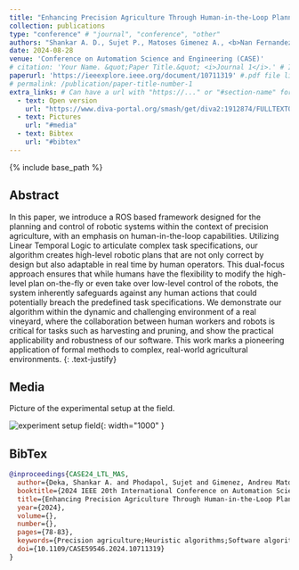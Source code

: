 ```yaml
---
title: "Enhancing Precision Agriculture Through Human-in-the-Loop Planning and Control"
collection: publications
type: "conference" # "journal", "conference", "other"
authors: "Shankar A. D., Sujet P., Matoses Gimenez A., <b>Nan Fernandez-Ayala V.</b>, Wong R., Yu P., Tan X. and V. Dimarogonas D."
date: 2024-08-28
venue: 'Conference on Automation Science and Engineering (CASE)'
# citation: 'Your Name. &quot;Paper Title.&quot; <i>Journal 1</i>.' # If not defined, the recommended citation is automatically generated
paperurl: 'https://ieeexplore.ieee.org/document/10711319' #.pdf file link, can be "http://..." or a file name inside files/
# permalink: /publication/paper-title-number-1
extra_links: # Can have a url with "https://..." or "#section-name" for a reference to a section in this .md page, e.g #media
  - text: Open version
    url: "https://www.diva-portal.org/smash/get/diva2:1912874/FULLTEXT01.pdf"
  - text: Pictures
    url: "#media"
  - text: Bibtex
    url: "#bibtex"
---
```

{% include base_path %}
## Abstract

In this paper, we introduce a ROS based framework designed for the planning and control of robotic systems within the context of precision agriculture, with an emphasis on human-in-the-loop capabilities. Utilizing Linear Temporal Logic to articulate complex task specifications, our algorithm creates high-level robotic plans that are not only correct by design but also adaptable in real time by human operators. This dual-focus approach ensures that while humans have the flexibility to modify the high-level plan on-the-fly or even take over low-level control of the robots, the system inherently safeguards against any human actions that could potentially breach the predefined task specifications. We demonstrate our algorithm within the dynamic and challenging environment of a real vineyard, where the collaboration between human workers and robots is critical for tasks such as harvesting and pruning, and show the practical applicability and robustness of our software. This work marks a pioneering application of formal methods to complex, real-world agricultural environments.
{: .text-justify}

## Media
Picture of the experimental setup at the field.

![experiment setup field]({{base_path}}/images/case24/Canopies_hardware_3-min.png){: width="1000" }

## BibTex

```bibtex
@inproceedings{CASE24_LTL_MAS,
  author={Deka, Shankar A. and Phodapol, Sujet and Gimenez, Andreu Matoses and Fernandez-Ayala, Victor Nan and Wong, Rufus and Yu, Pian and Tan, Xiao and Dimarogonas, Dimos V.},
  booktitle={2024 IEEE 20th International Conference on Automation Science and Engineering (CASE)}, 
  title={Enhancing Precision Agriculture Through Human-in-the-Loop Planning and Control}, 
  year={2024},
  volume={},
  number={},
  pages={78-83},
  keywords={Precision agriculture;Heuristic algorithms;Software algorithms;Robustness;Human in the loop;Software;Real-time systems;Planning;Robots;Multi-agent systems},
  doi={10.1109/CASE59546.2024.10711319}
}
```